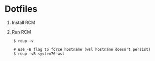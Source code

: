 # Dotfiles

1. Install RCM

2. Run RCM

```shell
    $ rcup -v
    
    # use -B flag to force hostname (wsl hostname doesn't persist)
    $ rcup -vB system76-wsl
```
